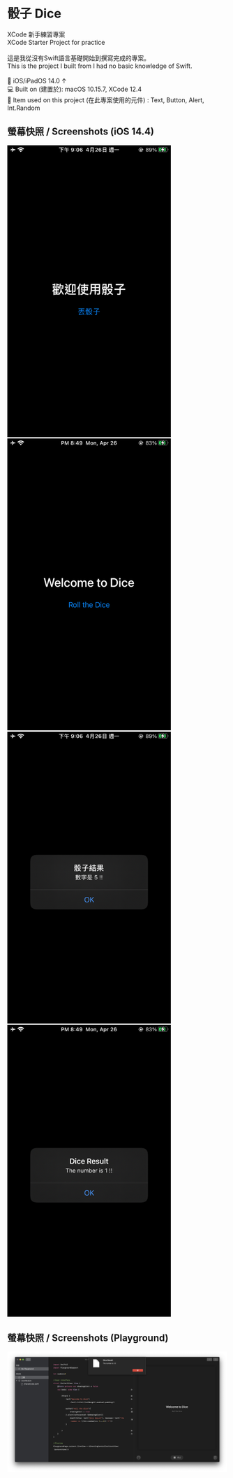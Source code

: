 # 骰子 Dice
XCode 新手練習專案<br>
XCode Starter Project for practice
<br><br>
這是我從沒有Swift語言基礎開始到撰寫完成的專案。<br>
This is the project I built from I had no basic knowledge of Swift.
<br><br>
📱 iOS/iPadOS 14.0 ↑<br>
💻 Built on (建置於): macOS 10.15.7, XCode 12.4<br>
🔧 Item used on this project (在此專案使用的元件) : Text, Button, Alert, Int.Random
<br>

## 螢幕快照 / Screenshots (iOS 14.4)

<a href="https://raw.githubusercontent.com/iambjlu/Dice/main/readme_res/Welcome_zh-tw.PNG">
<img src="https://raw.githubusercontent.com/iambjlu/Dice/main/readme_res/Welcome_zh-tw.PNG" width="375px" height="667px">
</img></a>

<a href="https://raw.githubusercontent.com/iambjlu/Dice/main/readme_res/Welcome_en.PNG">
<img src="https://raw.githubusercontent.com/iambjlu/Dice/main/readme_res/Welcome_en.PNG" width="375px" height="667px">
</img></a>

<a href="https://raw.githubusercontent.com/iambjlu/Dice/main/readme_res/Result_zh-tw.PNG">
<img src="https://raw.githubusercontent.com/iambjlu/Dice/main/readme_res/Result_zh-tw.PNG" width="375px" height="667px">
</img></a>

<a href="https://raw.githubusercontent.com/iambjlu/Dice/main/readme_res/Result_en.PNG">
<img src="https://raw.githubusercontent.com/iambjlu/Dice/main/readme_res/Result_en.PNG" width="375px" height="667px">
</img></a>
<br>

## 螢幕快照 / Screenshots (Playground)

<a href="https://raw.githubusercontent.com/iambjlu/Dice/main/readme_res/Playground.png">
<img src="https://raw.githubusercontent.com/iambjlu/Dice/main/readme_res/Playground.png">
</img></a>
